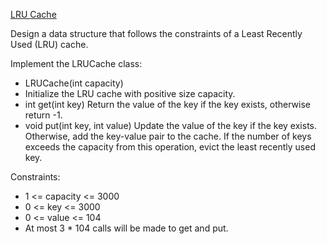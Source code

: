 [LRU Cache](https://leetcode.com/problems/lru-cache/)

Design a data structure that follows the constraints of a Least Recently Used (LRU) cache.

Implement the LRUCache class:

* LRUCache(int capacity)
* Initialize the LRU cache with positive size capacity.
* int get(int key) Return the value of the key if the key exists, otherwise return -1.
* void put(int key, int value) Update the value of the key if the key exists. Otherwise, add the key-value pair to the cache. If the number of keys exceeds the capacity from this operation, evict the least recently used key.

Constraints:
* 1 <= capacity <= 3000
* 0 <= key <= 3000
* 0 <= value <= 104
* At most 3 * 104 calls will be made to get and put.